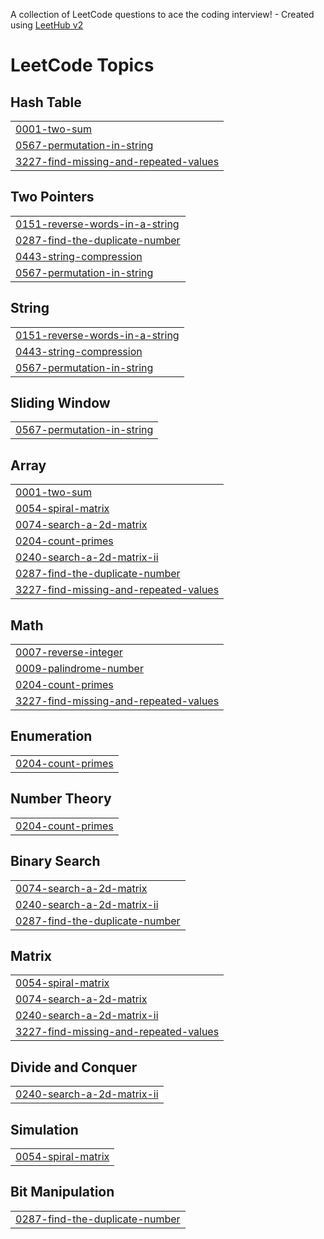 A collection of LeetCode questions to ace the coding interview! - Created using [LeetHub v2](https://github.com/arunbhardwaj/LeetHub-2.0)
<!---LeetCode Topics Start-->
# LeetCode Topics
## Hash Table
|  |
| ------- |
| [0001-two-sum](https://github.com/Tishajain122004/DSA/tree/master/0001-two-sum) |
| [0567-permutation-in-string](https://github.com/Tishajain122004/DSA/tree/master/0567-permutation-in-string) |
| [3227-find-missing-and-repeated-values](https://github.com/Tishajain122004/DSA/tree/master/3227-find-missing-and-repeated-values) |
## Two Pointers
|  |
| ------- |
| [0151-reverse-words-in-a-string](https://github.com/Tishajain122004/DSA/tree/master/0151-reverse-words-in-a-string) |
| [0287-find-the-duplicate-number](https://github.com/Tishajain122004/DSA/tree/master/0287-find-the-duplicate-number) |
| [0443-string-compression](https://github.com/Tishajain122004/DSA/tree/master/0443-string-compression) |
| [0567-permutation-in-string](https://github.com/Tishajain122004/DSA/tree/master/0567-permutation-in-string) |
## String
|  |
| ------- |
| [0151-reverse-words-in-a-string](https://github.com/Tishajain122004/DSA/tree/master/0151-reverse-words-in-a-string) |
| [0443-string-compression](https://github.com/Tishajain122004/DSA/tree/master/0443-string-compression) |
| [0567-permutation-in-string](https://github.com/Tishajain122004/DSA/tree/master/0567-permutation-in-string) |
## Sliding Window
|  |
| ------- |
| [0567-permutation-in-string](https://github.com/Tishajain122004/DSA/tree/master/0567-permutation-in-string) |
## Array
|  |
| ------- |
| [0001-two-sum](https://github.com/Tishajain122004/DSA/tree/master/0001-two-sum) |
| [0054-spiral-matrix](https://github.com/Tishajain122004/DSA/tree/master/0054-spiral-matrix) |
| [0074-search-a-2d-matrix](https://github.com/Tishajain122004/DSA/tree/master/0074-search-a-2d-matrix) |
| [0204-count-primes](https://github.com/Tishajain122004/DSA/tree/master/0204-count-primes) |
| [0240-search-a-2d-matrix-ii](https://github.com/Tishajain122004/DSA/tree/master/0240-search-a-2d-matrix-ii) |
| [0287-find-the-duplicate-number](https://github.com/Tishajain122004/DSA/tree/master/0287-find-the-duplicate-number) |
| [3227-find-missing-and-repeated-values](https://github.com/Tishajain122004/DSA/tree/master/3227-find-missing-and-repeated-values) |
## Math
|  |
| ------- |
| [0007-reverse-integer](https://github.com/Tishajain122004/DSA/tree/master/0007-reverse-integer) |
| [0009-palindrome-number](https://github.com/Tishajain122004/DSA/tree/master/0009-palindrome-number) |
| [0204-count-primes](https://github.com/Tishajain122004/DSA/tree/master/0204-count-primes) |
| [3227-find-missing-and-repeated-values](https://github.com/Tishajain122004/DSA/tree/master/3227-find-missing-and-repeated-values) |
## Enumeration
|  |
| ------- |
| [0204-count-primes](https://github.com/Tishajain122004/DSA/tree/master/0204-count-primes) |
## Number Theory
|  |
| ------- |
| [0204-count-primes](https://github.com/Tishajain122004/DSA/tree/master/0204-count-primes) |
## Binary Search
|  |
| ------- |
| [0074-search-a-2d-matrix](https://github.com/Tishajain122004/DSA/tree/master/0074-search-a-2d-matrix) |
| [0240-search-a-2d-matrix-ii](https://github.com/Tishajain122004/DSA/tree/master/0240-search-a-2d-matrix-ii) |
| [0287-find-the-duplicate-number](https://github.com/Tishajain122004/DSA/tree/master/0287-find-the-duplicate-number) |
## Matrix
|  |
| ------- |
| [0054-spiral-matrix](https://github.com/Tishajain122004/DSA/tree/master/0054-spiral-matrix) |
| [0074-search-a-2d-matrix](https://github.com/Tishajain122004/DSA/tree/master/0074-search-a-2d-matrix) |
| [0240-search-a-2d-matrix-ii](https://github.com/Tishajain122004/DSA/tree/master/0240-search-a-2d-matrix-ii) |
| [3227-find-missing-and-repeated-values](https://github.com/Tishajain122004/DSA/tree/master/3227-find-missing-and-repeated-values) |
## Divide and Conquer
|  |
| ------- |
| [0240-search-a-2d-matrix-ii](https://github.com/Tishajain122004/DSA/tree/master/0240-search-a-2d-matrix-ii) |
## Simulation
|  |
| ------- |
| [0054-spiral-matrix](https://github.com/Tishajain122004/DSA/tree/master/0054-spiral-matrix) |
## Bit Manipulation
|  |
| ------- |
| [0287-find-the-duplicate-number](https://github.com/Tishajain122004/DSA/tree/master/0287-find-the-duplicate-number) |
<!---LeetCode Topics End-->